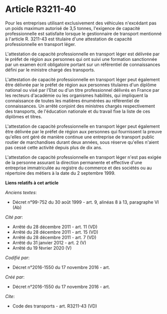 # Article R3211-40

Pour les entreprises utilisant exclusivement des véhicules n'excédant pas un poids maximum autorisé de 3,5 tonnes, l'exigence
de capacité professionnelle est satisfaite lorsque le gestionnaire de transport mentionné à l'article R. 3211-43 est
titulaire d'une attestation de capacité professionnelle en transport léger. 

L'attestation de capacité professionnelle en transport léger est délivrée par le préfet de région aux personnes qui ont suivi
une formation sanctionnée par un examen écrit obligatoire portant sur un référentiel de connaissances défini par le ministre
chargé des transports. 

L'attestation de capacité professionnelle en transport léger peut également être délivrée par le préfet de région aux
personnes titulaires d'un diplôme national ou visé par l'Etat ou d'un titre professionnel délivrés en France par les recteurs
d'académie ou les organismes habilités, qui impliquent la connaissance de toutes les matières énumérées au référentiel de
connaissances. Un arrêté conjoint des ministres chargés respectivement des transports, de l'éducation nationale et du travail
fixe la liste de ces diplômes et titres. 

L'attestation de capacité professionnelle en transport léger peut également être délivrée par le préfet de région aux
personnes qui fournissent la preuve qu'elles ont géré de manière continue une entreprise de transport public routier de
marchandises durant deux années, sous réserve qu'elles n'aient pas cessé cette activité depuis plus de dix ans. 

L'attestation de capacité professionnelle en transport léger n'est pas exigée de la personne assurant la direction permanente
et effective d'une entreprise immatriculée au registre du commerce et des sociétés ou au répertoire des métiers à la date du
2 septembre 1999.

**Liens relatifs à cet article**

_Anciens textes_:

  - Décret n°99-752 du 30 août 1999 - art. 9, alinéas 8 à 13, paragraphe VI  (Ab)

_Cité par_:

  - Arrêté du 28 décembre 2011 - art. 11 (VD)
  - Arrêté du 28 décembre 2011 - art. 15 (VD)
  - Arrêté du 28 décembre 2011 - art. 7 (VD)
  - Arrêté du 31 janvier 2012 - art. 2 (V)
  - Arrêté du 19 février 2020 (V)

_Codifié par_:

  - Décret n°2016-1550 du 17 novembre 2016 - art.

_Créé par_:

  - Décret n°2016-1550 du 17 novembre 2016 - art.

_Cite_:

  - Code des transports - art. R3211-43 (VD)
